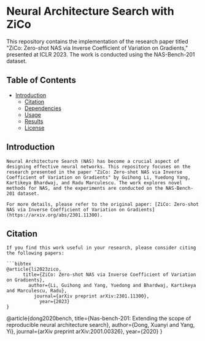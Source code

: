 # Neural Architecture Search with ZiCo

This repository contains the implementation of the research paper titled "ZiCo: Zero-shot NAS via Inverse Coefficient of Variation on Gradients," presented at ICLR 2023. The work is conducted using the NAS-Bench-201 dataset.

## Table of Contents
- [Introduction](#introduction)
	- [Citation](#citation)
	- [Dependencies](#dependencies)
	- [Usage](#usage)
	- [Results](#results)
	- [License](#license)

## Introduction

	Neural Architecture Search (NAS) has become a crucial aspect of designing effective neural networks. This repository focuses on the research presented in the paper "ZiCo: Zero-shot NAS via Inverse Coefficient of Variation on Gradients" by Guihong Li, Yuedong Yang, Kartikeya Bhardwaj, and Radu Marculescu. The work explores novel methods for NAS, and the experiments are conducted on the NAS-Bench-201 dataset.

	For more details, please refer to the original paper: [ZiCo: Zero-shot NAS via Inverse Coefficient of Variation on Gradients](https://arxiv.org/abs/2301.11300).

## Citation

	If you find this work useful in your research, please consider citing the following papers:

	```bibtex
	@article{li2023zico,
		  title={ZiCo: Zero-shot NAS via Inverse Coefficient of Variation on Gradients},
		    author={Li, Guihong and Yang, Yuedong and Bhardwaj, Kartikeya and Marculescu, Radu},
			  journal={arXiv preprint arXiv:2301.11300},
			    year={2023}
	}

@article{dong2020bench,
	  title={Nas-bench-201: Extending the scope of reproducible neural architecture search},
	    author={Dong, Xuanyi and Yang, Yi},
		  journal={arXiv preprint arXiv:2001.00326},
		    year={2020}
}

